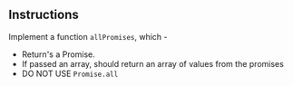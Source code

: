 ## Instructions

Implement a function `allPromises`, which -

- Return's a Promise.
- If passed an array, should return an array of values from the promises
- DO NOT USE `Promise.all`
